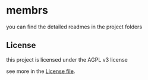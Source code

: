 # membrs


you can find the detailed readmes in the project folders


## License

this project is licensed under the AGPL v3 license

see more in the [License file](LICENSE-AGPL-3).
